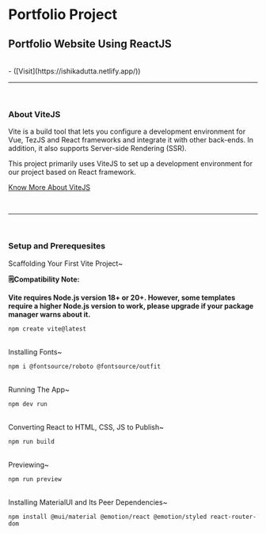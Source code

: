 # Portfolio Project
## Portfolio Website Using ReactJS

<br>
- ([Visit](https://ishikadutta.netlify.app/))
<hr>
<br>

### About ViteJS
Vite is a build tool that lets you configure a development environment for Vue, TezJS and React frameworks and integrate it with other back-ends. In addition, it also supports Server-side Rendering (SSR).

This project primarily uses ViteJS to set up a development environment for our project based on React framework.

[Know More About ViteJS](https://vitejs.dev/)

<br>
<hr>
<br>

### Setup and Prerequesites

Scaffolding Your First Vite Project~

<b>
  
🗒️Compatibility Note:

Vite requires Node.js version 18+ or 20+. However, some templates require a higher Node.js version to work, please upgrade if your package manager warns about it.

</b>

```
npm create vite@latest
```
<br>
Installing Fonts~

```
npm i @fontsource/roboto @fontsource/outfit
```
<br>
Running The App~

```
npm dev run
```
<br>
Converting React to HTML, CSS, JS to Publish~

```
npm run build
```
<br>
Previewing~

```
npm run preview
```
<br>
Installing MaterialUI and Its Peer Dependencies~

```
npm install @mui/material @emotion/react @emotion/styled react-router-dom
```
